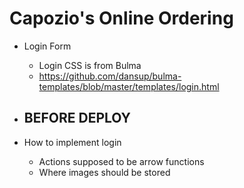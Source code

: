 # Capozio's Online Ordering

* Login Form
    - Login CSS is from Bulma
    - https://github.com/dansup/bulma-templates/blob/master/templates/login.html




* BEFORE DEPLOY
    - 

* How to implement login
    - Actions supposed to be arrow functions
    - Where images should be stored